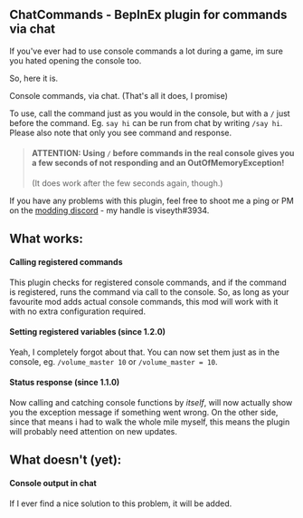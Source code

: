 ## ChatCommands - BepInEx plugin for commands via chat

If you've ever had to use console commands a lot during a game, im sure you hated opening the console too.

So, here it is.

Console commands, via chat. (That's all it does, I promise)

To use, call the command just as you would in the console, but with a `/` just before the command. Eg. `say hi` can be
run from chat by writing `/say hi`. Please also note that only you see command and response.

> #### ATTENTION: Using `/` before commands in the real console gives you a few seconds of not responding and an OutOfMemoryException!
> (It does work after the few seconds again, though.)

If you have any problems with this plugin, feel free to shoot me a ping or PM on the [modding discord](https://discord.gg/hMdjd9y "Risk of Rain 2 Modding") - my handle is viseyth#3934.

## What works:
#### Calling registered commands
This plugin checks for registered console commands, and if the command is registered, runs the command via call to the
console. So, as long as your favourite mod adds actual console commands, this mod will work with it with no extra
configuration required.

#### Setting registered variables (since 1.2.0)
Yeah, I completely forgot about that. You can now set them just as in the console, eg. `/volume_master 10` or
`/volume_master = 10`.

#### Status response (since 1.1.0)
Now calling and catching console functions by _itself_, will now actually show you the exception message if something
went wrong. On the other side, since that means i had to walk the whole mile myself, this means the plugin will probably
need attention on new updates.

## What doesn't (yet):
#### Console output in chat
If I ever find a nice solution to this problem, it will be added.